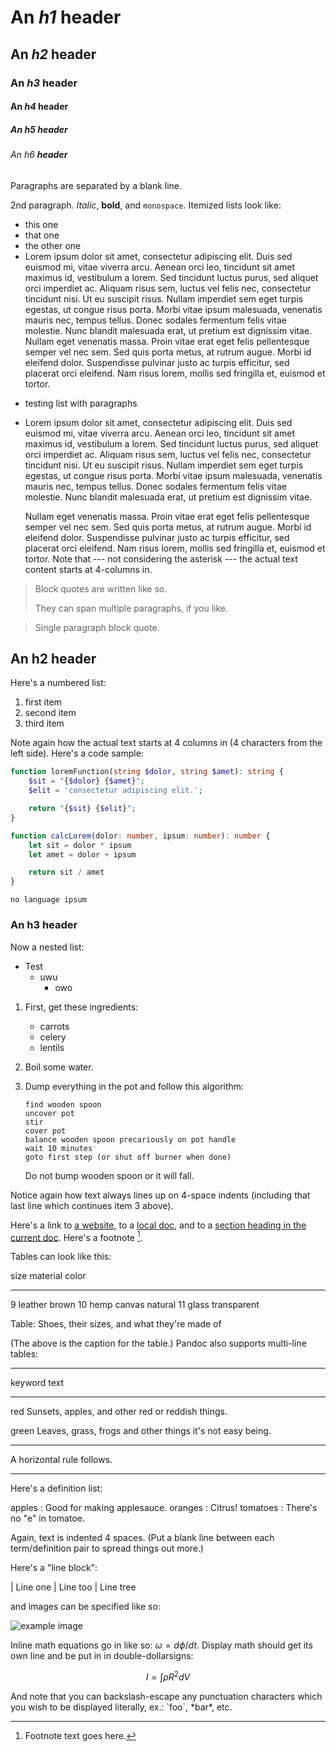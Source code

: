 # An *h1* **header**
## An *h2* **header**
### An *h3* **header**
#### An *h4* **header**
##### An *h5* **header**
###### An *h6* **header**

Paragraphs are separated by a blank line.

2nd paragraph. *Italic*, **bold**, and `monospace`. Itemized lists
look like:

* this one
* that one
* the other one
* Lorem ipsum dolor sit amet, consectetur adipiscing elit. Duis sed euismod mi, vitae viverra arcu.
  Aenean orci leo, tincidunt sit amet maximus id, vestibulum a lorem. 
  Sed tincidunt luctus purus, sed aliquet orci imperdiet ac.
  Aliquam risus sem, luctus vel felis nec, consectetur tincidunt nisi. Ut eu suscipit risus.
  Nullam imperdiet sem eget turpis egestas, ut congue risus porta.
  Morbi vitae ipsum malesuada, venenatis mauris nec, tempus tellus. Donec sodales fermentum felis vitae molestie.
  Nunc blandit malesuada erat, ut pretium est dignissim vitae.
  Nullam eget venenatis massa. Proin vitae erat eget felis pellentesque semper vel nec sem. 
  Sed quis porta metus, at rutrum augue. Morbi id eleifend dolor.
  Suspendisse pulvinar justo ac turpis efficitur, sed placerat orci eleifend.
  Nam risus lorem, mollis sed fringilla et, euismod et tortor.

- testing list with paragraphs
- Lorem ipsum dolor sit amet, consectetur adipiscing elit. Duis sed euismod mi, vitae viverra arcu.
  Aenean orci leo, tincidunt sit amet maximus id, vestibulum a lorem.
  Sed tincidunt luctus purus, sed aliquet orci imperdiet ac.
  Aliquam risus sem, luctus vel felis nec, consectetur tincidunt nisi. Ut eu suscipit risus.
  Nullam imperdiet sem eget turpis egestas, ut congue risus porta.
  Morbi vitae ipsum malesuada, venenatis mauris nec, tempus tellus. Donec sodales fermentum felis vitae molestie.
  Nunc blandit malesuada erat, ut pretium est dignissim vitae.

  Nullam eget venenatis massa. Proin vitae erat eget felis pellentesque semper vel nec sem.
  Sed quis porta metus, at rutrum augue. Morbi id eleifend dolor.
  Suspendisse pulvinar justo ac turpis efficitur, sed placerat orci eleifend.
  Nam risus lorem, mollis sed fringilla et, euismod et tortor.
Note that --- not considering the asterisk --- the actual text
content starts at 4-columns in.

> Block quotes are
> written like so.
>
> They can span multiple paragraphs,
> if you like.


> Single paragraph block quote.

## An h2 header

Here's a numbered list:

1. first item
2. second item
3. third item

Note again how the actual text starts at 4 columns in (4 characters
from the left side). Here's a code sample:

```php
function loremFunction(string $dolor, string $amet): string {
    $sit = "{$dolor} {$amet}";
    $elit = 'consectetur adipiscing elit.';

    return "{$sit} {$elit}";
}
```

```typescript
function calcLorem(dolor: number, ipsum: number): number {
    let sit = dolor * ipsum
    let amet = dolor + ipsum

    return sit / amet
}
```

```
no language ipsum
```

### An h3 header

Now a nested list:

* Test
  * uwu
    * owo

1. First, get these ingredients:
   * carrots
   * celery
   * lentils
2. Boil some water.
3. Dump everything in the pot and follow
   this algorithm:

       find wooden spoon
       uncover pot
       stir
       cover pot
       balance wooden spoon precariously on pot handle
       wait 10 minutes
       goto first step (or shut off burner when done)

   Do not bump wooden spoon or it will fall.

Notice again how text always lines up on 4-space indents (including
that last line which continues item 3 above).

Here's a link to [a website](http://foo.bar), to a [local
doc](local-doc.html), and to a [section heading in the current
doc](#an-h2-header). Here's a footnote [^1].

[^1]: Footnote text goes here.

Tables can look like this:

size  material      color
----  ------------  ------------
9     leather       brown
10    hemp canvas   natural
11    glass         transparent

Table: Shoes, their sizes, and what they're made of

(The above is the caption for the table.) Pandoc also supports
multi-line tables:

--------  -----------------------
keyword   text
--------  -----------------------
red       Sunsets, apples, and
other red or reddish
things.

green     Leaves, grass, frogs
and other things it's
not easy being.
--------  -----------------------

A horizontal rule follows.

***

Here's a definition list:

apples
: Good for making applesauce.
oranges
: Citrus!
tomatoes
: There's no "e" in tomatoe.

Again, text is indented 4 spaces. (Put a blank line between each
term/definition pair to spread things out more.)

Here's a "line block":

| Line one
|   Line too
| Line tree

and images can be specified like so:

![example image](example-image.jpg "An exemplary image")

Inline math equations go in like so: $\omega = d\phi / dt$. Display
math should get its own line and be put in in double-dollarsigns:

$$I = \int \rho R^{2} dV$$

And note that you can backslash-escape any punctuation characters
which you wish to be displayed literally, ex.: \`foo\`, \*bar\*, etc.